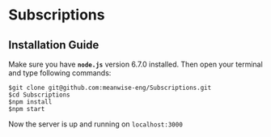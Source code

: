 # Subscriptions

## Installation Guide

Make sure you have **```node.js```** version 6.7.0 installed. Then open your terminal and type following commands:

```
$git clone git@github.com:meanwise-eng/Subscriptions.git
$cd Subscriptions
$npm install
$npm start
```

Now the server is up and running on ```localhost:3000``` 
